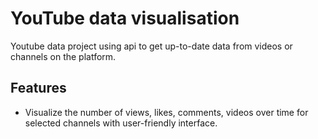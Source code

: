 # YouTube data visualisation
Youtube data project using api to get up-to-date data from videos or channels on the platform.  

## Features
 - Visualize the number of views, likes, comments, videos over time for selected channels with user-friendly interface. 
